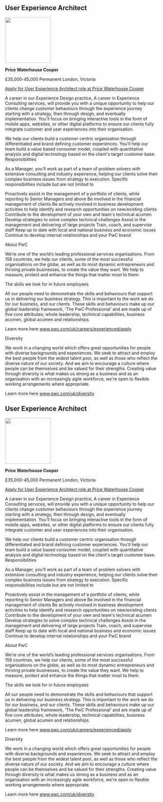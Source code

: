 <h2>	User Experience Architect	</h2>	<img src="	https://storage.googleapis.com/pr-newsroom-wp/1/2018/11/Spotify_Logo_CMYK_Green.png	" alt="" style="width: 150px">	<p><strong>	Price Waterhouse Cooper	</strong></p>	<p class="metadata">	<span>	£35,000-45,000	</span>	<span>	Permanent	</span>	<span>	London, Victoria	</span>	</p>	<a href="	https://www.applytracking.com/tp/rj6.KxMW4.J_K	">Apply <span class="verbose">	 for User Experience Architect role at Price Waterhouse Cooper</span></a>	

A career in our Experience Design practice, A career in Experience Consulting services, will provide you with a unique opportunity to help our clients change customer behaviours through the experience journey starting with a strategy, then through design, and eventually implementation. You'll focus on bringing interactive tools in the form of mobile apps, websites, or other digital platforms to ensure our clients fully integrate customer and user experiences into their organisation.

We help our clients build a customer centric organisation through differentiated and brand defining customer experiences. You'll help our team build a value based consumer model, coupled with quantitative analysis and digital technology based on the client's target customer base.
Responsibilities

As a Manager, you’ll work as part of a team of problem solvers with extensive consulting and industry experience, helping our clients solve their complex business issues from strategy to execution. Specific responsibilities include but are not limited to

Proactively assist in the management of a portfolio of clients, while reporting to Senior Managers and above
Be involved in the financial management of clients
Be actively involved in business development activities to help identify and research opportunities on new/existing clients
Contribute to the development of your own and team's technical acumen
Develop strategies to solve complex technical challenges
Assist in the management and delivering of large projects
Train, coach, and supervise staff
Keep up to date with local and national business and economic issues
Continue to develop internal relationships and your PwC brand

About PwC

We’re one of the world’s leading professional services organisations. From 158 countries, we help our clients, some of the most successful organisations on the globe, as well as its most dynamic entrepreneurs and thriving private businesses, to create the value they want. We help to measure, protect and enhance the things that matter most to them.

The skills we look for in future employees

All our people need to demonstrate the skills and behaviours that support us in delivering our business strategy. This is important to the work we do for our business, and our clients. These skills and behaviours make up our global leadership framework, ‘The PwC Professional’ and are made up of five core attributes; whole leadership, technical capabilities, business acumen, global acumen and relationships.

Learn more here www.pwc.com/uk/careers/experienced/apply

Diversity

We work in a changing world which offers great opportunities for people with diverse backgrounds and experiences. We seek to attract and employ the best people from the widest talent pool, as well as those who reflect the diverse nature of our society. And we aim to encourage a culture where people can be themselves and be valued for their strengths. Creating value through diversity is what makes us strong as a business and as an organisation with an increasingly agile workforce, we're open to flexible working arrangements where appropriate.

Learn more here www.pwc.com/uk/diversity


<h2>	User Experience Architect	</h2>	<img src="	https://storage.googleapis.com/pr-newsroom-wp/1/2018/11/Spotify_Logo_CMYK_Green.png	" alt="" style="width: 150px">	<p><strong>	Price Waterhouse Cooper	</strong></p>	<p class="metadata">	<span>	£35,000-45,000	</span>	<span>	Permanent	</span>	<span>	London, Victoria	</span>	</p>	<a href="	https://www.applytracking.com/tp/rj6.KxMW4.J_K	">Apply <span class="verbose">	 for User Experience Architect role at Price Waterhouse Cooper</span></a>	

A career in our Experience Design practice, A career in Experience Consulting services, will provide you with a unique opportunity to help our clients change customer behaviours through the experience journey starting with a strategy, then through design, and eventually implementation. You'll focus on bringing interactive tools in the form of mobile apps, websites, or other digital platforms to ensure our clients fully integrate customer and user experiences into their organisation.

We help our clients build a customer centric organisation through differentiated and brand defining customer experiences. You'll help our team build a value based consumer model, coupled with quantitative analysis and digital technology based on the client's target customer base.
Responsibilities

As a Manager, you’ll work as part of a team of problem solvers with extensive consulting and industry experience, helping our clients solve their complex business issues from strategy to execution. Specific responsibilities include but are not limited to

Proactively assist in the management of a portfolio of clients, while reporting to Senior Managers and above
Be involved in the financial management of clients
Be actively involved in business development activities to help identify and research opportunities on new/existing clients
Contribute to the development of your own and team's technical acumen
Develop strategies to solve complex technical challenges
Assist in the management and delivering of large projects
Train, coach, and supervise staff
Keep up to date with local and national business and economic issues
Continue to develop internal relationships and your PwC brand

About PwC

We’re one of the world’s leading professional services organisations. From 158 countries, we help our clients, some of the most successful organisations on the globe, as well as its most dynamic entrepreneurs and thriving private businesses, to create the value they want. We help to measure, protect and enhance the things that matter most to them.

The skills we look for in future employees

All our people need to demonstrate the skills and behaviours that support us in delivering our business strategy. This is important to the work we do for our business, and our clients. These skills and behaviours make up our global leadership framework, ‘The PwC Professional’ and are made up of five core attributes; whole leadership, technical capabilities, business acumen, global acumen and relationships.

Learn more here www.pwc.com/uk/careers/experienced/apply

Diversity

We work in a changing world which offers great opportunities for people with diverse backgrounds and experiences. We seek to attract and employ the best people from the widest talent pool, as well as those who reflect the diverse nature of our society. And we aim to encourage a culture where people can be themselves and be valued for their strengths. Creating value through diversity is what makes us strong as a business and as an organisation with an increasingly agile workforce, we're open to flexible working arrangements where appropriate.

Learn more here www.pwc.com/uk/diversity
